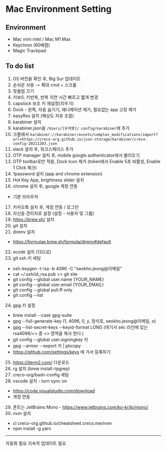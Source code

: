 # Mac Environment Setting

## Environment

- Mac mini intel / Mac M1 Max
- Keychron (60배열)
- Magic Trackpad

## To do list

1. OS 버전을 확인 후, Big Sur 업데이트
2. 손쉬운 사용 -> 확대 cmd + 스크롤
3. 맞춤법 끄기
4. 키보드 키반복, 반복 지연 시간 빠르고 짧게 변경
5. capslock 보조 키 재설정(지우기)
6. Dock - 왼쪽, 자동 숨기기, 애니메이션 제거, 필요없는 app 고정 제거
7. easyRes 설치 (해상도 자유 조절)
8. karabiner 설치
9. karabiner.json을 `/Users/[유저명]/.config/karabiner`에 추가
10. 크롬에서 `karabiner://karabiner/assets/complex_modifications/import?url=https://creco-org.github.io/json-storage/karabiner/creco-config-20211203.json` 
11. slack 설치 후, 워크스페이스 추가
12. OTP manager 설치 후, mobile google authenticator에서 불러오기
13. OTP toolbar로만 적용, Dock Icon 제거 (token에서 Enable 5초 비활성, Enable 1 Click 체크)
14. 1password 설치 (app and chrome extension)
15. Hot Key App, brightness slider 설치
16. chrome 설치 후, google 계정 연동
  - 기본 브라우저
17. 카카오톡 설치 후, 계정 연동 / 로그인
18. 자신을 관리자로 설정 (설정 - 사용자 및 그룹)
19. https://brew.sh/ 설치
20. git 설치
21. direnv 설치
  - https://formulae.brew.sh/formula/direnv#default
22. xcode 설치 (13으로)
23. git ssh 키 세팅
  -  ssh-keygen -t rsa -b 4096 -C "seokho.jeong@이메일"
  -  cat ~/.ssh/id_rsa.pub >> git site
  -  git config --global user.name {YOUR_NAME}
  - git config --global user.email {YOUR_EMAIL}
  - git config --global pull.ff only
  - git config --list
24. gpg 키 설정
  - brew install --cask gpg-suite
  - gpg --full-generate-key (1, 4096, 0, y, 정석호, seokho.jeong@이메일, o)
  - gpg --list-secret-keys --keyid-format LONG (여기서 sec 라인에 있는 rsa4096/<<KEY>> 중 <<KEY>> 영역을 복사 한다.)
  - git config --global user.signingkey 키
  - gpg --armor --export 키 | pbcopy
  - https://github.com/settings/keys 에 가서 등록하기
25. https://iterm2.com/ 다운로드
26. rg 설치 (brew install ripgrep)
27. creco-org/bash-config 세팅
28. vscode 설치 - turn sync on
  - https://code.visualstudio.com/download
  - 계정 연동
29. 폰트는 JetBrains Mono - https://www.jetbrains.com/ko-kr/lp/mono/
30. nvm 설치
  - cl creco-org.github.io/cheatsheet.creco.me/nvm
  - npm install -g yarn


----

자동화 필요
지속적 업데이트 필요
